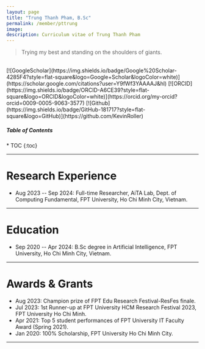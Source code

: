 ```yaml
---
layout: page
title: "Trung Thanh Pham, B.Sc"
permalink: /member/pttrung
image:
description: Curriculum vitae of Trung Thanh Pham
---
```


> Trying my best and standing on the shoulders of giants.

<br>
[![GoogleScholar](https://img.shields.io/badge/Google%20Scholar-4285F4?style=flat-square&logo=Google+Scholar&logoColor=white)](https://scholar.google.com/citations?user=Y9fWf3YAAAAJ&hl)
[![ORCID](https://img.shields.io/badge/ORCID-A6CE39?style=flat-square&logo=ORCID&logoColor=white)](https://orcid.org/my-orcid?orcid=0009-0005-9063-3577)
[![Github](https://img.shields.io/badge/GitHub-181717?style=flat-square&logo=GitHub)](https://github.com/KevinRoller)

<br>

<h5>Table of Contents</h5>
* TOC
{:toc}

***

Research Experience
============

* Aug 2023 -- Sep 2024: Full-time Researcher, AiTA Lab, Dept. of Computing Fundamental, FPT University, Ho Chi Minh City, Vietnam.

***

Education
============
* Sep 2020 -- Apr 2024: B.Sc degree in Artificial Intelligence, FPT University, Ho Chi Minh City, Vietnam.

***

Awards & Grants
============
* Aug 2023: Champion prize of FPT Edu Research Festival-ResFes finale.
* Jul 2023: 1st Runner-up at FPT University HCM Research Festival 2023, FPT University Ho Chi Minh.
* Apr 2021: Top 5 student performances of FPT University IT Faculty Award (Spring 2021).
* Jan 2020: 100% Scholarship, FPT University Ho Chi Minh City.

***
